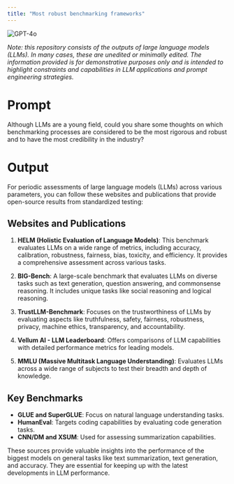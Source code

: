 ```yaml
---
title: "Most robust benchmarking frameworks"
---
```

![GPT-4o](https://img.shields.io/badge/GPT--4o-3333FF?style=for-the-badge&logo=openai&logoColor=white)



*Note: this repository consists of the outputs of large language models (LLMs). In many cases, these are unedited or minimally edited. The information provided is for demonstrative purposes only and is intended to highlight constraints and capabilities in LLM applications and prompt engineering strategies.*


# Prompt

Although LLMs are a young field, could you share some thoughts on which benchmarking processes are considered to be the most rigorous and robust and to have the most credibility in the industry?

# Output

For periodic assessments of large language models (LLMs) across various parameters, you can follow these websites and publications that provide open-source results from standardized testing:

## Websites and Publications

1. **HELM (Holistic Evaluation of Language Models)**: This benchmark evaluates LLMs on a wide range of metrics, including accuracy, calibration, robustness, fairness, bias, toxicity, and efficiency. It provides a comprehensive assessment across various tasks.

2. **BIG-Bench**: A large-scale benchmark that evaluates LLMs on diverse tasks such as text generation, question answering, and commonsense reasoning. It includes unique tasks like social reasoning and logical reasoning.

3. **TrustLLM-Benchmark**: Focuses on the trustworthiness of LLMs by evaluating aspects like truthfulness, safety, fairness, robustness, privacy, machine ethics, transparency, and accountability.

4. **Vellum AI - LLM Leaderboard**: Offers comparisons of LLM capabilities with detailed performance metrics for leading models.

5. **MMLU (Massive Multitask Language Understanding)**: Evaluates LLMs across a wide range of subjects to test their breadth and depth of knowledge.

## Key Benchmarks

- **GLUE and SuperGLUE**: Focus on natural language understanding tasks.
- **HumanEval**: Targets coding capabilities by evaluating code generation tasks.
- **CNN/DM and XSUM**: Used for assessing summarization capabilities.

These sources provide valuable insights into the performance of the biggest models on general tasks like text summarization, text generation, and accuracy. They are essential for keeping up with the latest developments in LLM performance.

 